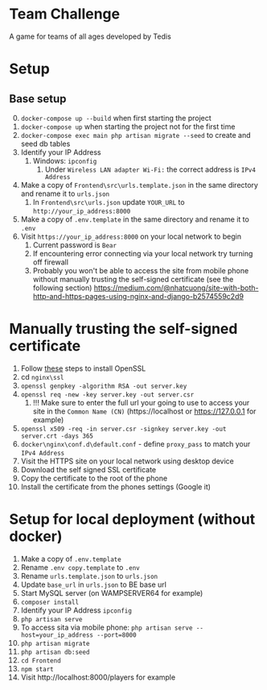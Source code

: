 # Team Challenge
A game for teams of all ages developed by Tedis

# Setup

## Base setup
0. `docker-compose up --build` when first starting the project
1. `docker-compose up` when starting the project not for the first time
2. `docker-compose exec main php artisan migrate --seed` to create and seed db tables
3. Identify your IP Address
    1. Windows: `ipconfig`
        1. Under `Wireless LAN adapter Wi-Fi:` the correct address is `IPv4 Address`
4. Make a copy of `Frontend\src\urls.template.json` in the same directory and rename it to `urls.json`
    1. In `Frontend\src\urls.json` update `YOUR_URL` to `http://your_ip_address:8000`
5. Make a copy of `.env.template` in the same directory and rename it to `.env`
6. Visit `https://your_ip_address:8000` on your local network to begin
    1. Current password is `Bear`
    2. If encountering error connecting via your local network try turning off firewall
    3. Probably you won't be able to access the site from mobile phone without manually trusting the self-signed certificate (see the following section)
https://medium.com/@nhatcuong/site-with-both-http-and-https-pages-using-nginx-and-django-b2574559c2d9 

# Manually trusting the self-signed certificate
1. Follow [these](https://tecadmin.net/install-openssl-on-windows/) steps to install OpenSSL
2. cd `nginx\ssl`
3. `openssl genpkey -algorithm RSA -out server.key`
4. `openssl req -new -key server.key -out server.csr`
    1. !!! Make sure to enter the full url your going to use to access your site in the `Common Name (CN)` (https://localhost or https://127.0.0.1 for example)
5. `openssl x509 -req -in server.csr -signkey server.key -out server.crt -days 365`
6. `docker\nginx\conf.d\default.conf` - define `proxy_pass` to match your `IPv4 Address`
7. Visit the HTTPS site on your local network using desktop device
8. Download the self signed SSL certificate
9. Copy the certificate to the root of the phone
10. Install the certificate from the phones settings (Google it)

# Setup for local deployment (without docker)
1. Make a copy of `.env.template`
2. Rename `.env copy.template` to `.env`
3. Rename `urls.template.json` to `urls.json`
4. Update `base_url` in `urls.json` to BE base url
5. Start MySQL server (on WAMPSERVER64 for example)
6. `composer install`
7. Identify your IP Address `ipconfig`
8. `php artisan serve`
  1. To access sita via mobile phone: `php artisan serve --host=your_ip_address --port=8000`
9. `php artisan migrate`
10. `php artisan db:seed`
11. `cd Frontend`
12. `npm start`
13. Visit http://localhost:8000/players for example
